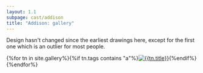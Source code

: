 ```yaml
---
layout: 1.1
subpage: cast/addison
title: "Addison: gallery"
---
```

Design hasn't changed since the earliest drawings here, except for the first one which is an outlier for most people.

<section id="gallery" class="artwall">{%for tn in site.gallery%}{%if tn.tags contains "a"%}<a href="{%include url.html%}{%if tn.url contains 'roundup'%}/gallery/roundups/{{tn.slug}}{%else%}{{tn.permalink}}{%endif%}"{%if tn.url contains 'roundup'%} class="rn"{%endif%}><img src="{%include url.html%}/assets/img/gallery/{%if tn.url contains 'roundup'%}roundups/{{tn.slug}}{%else%}{%if tn.img%}{{tn.img}}{%else%}{{tn.date|date:'%Y-%m-%d'}}{%endif%}{%endif%}-tn.png" alt="{{tn.title}}"/></a>{%endif%}{%endfor%}</section>